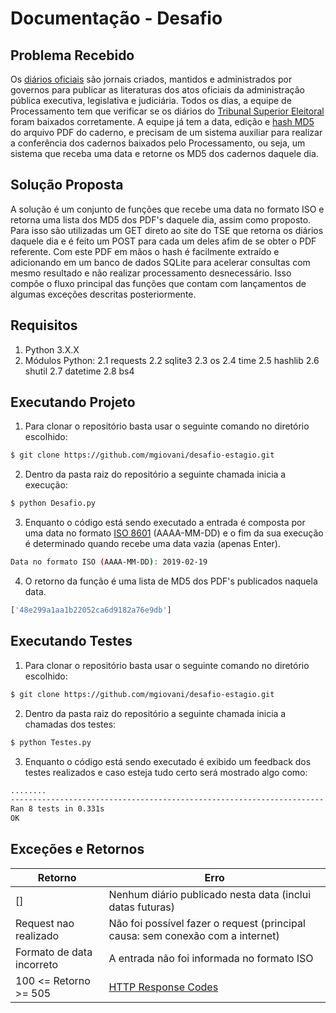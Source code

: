 # Documentação - Desafio

## Problema Recebido

Os [diários oficiais](https://pt.wikipedia.org/wiki/Di%C3%A1rio_Oficial) são jornais criados, mantidos e administrados por governos para publicar as literaturas dos atos oficiais da administração pública executiva, legislativa e judiciária.
Todos os dias, a equipe de Processamento tem que verificar se os diários do [Tribunal Superior Eleitoral](http://www.tse.jus.br/servicos-judiciais/publicacoes-oficiais/diario-da-justica-eletronico/diario-da-justica-eletronico-1) foram baixados corretamente. A equipe já tem a data, edição e [hash MD5](https://pt.wikipedia.org/wiki/MD5) do arquivo PDF do caderno, e precisam de um sistema auxiliar para realizar a conferência dos cadernos baixados pelo Processamento, ou seja, um sistema que receba uma data e retorne os MD5 dos cadernos daquele dia.

## Solução Proposta

A solução é um conjunto de funções que recebe uma data no formato ISO e retorna uma lista dos MD5 dos PDF's daquele dia, assim como proposto. Para isso são utilizadas um GET direto ao site do TSE que retorna os diários daquele dia e é feito um POST para cada um deles afim de se obter o PDF referente. Com este PDF em mãos o hash é facilmente extraído e adicionando em um banco de dados SQLite para acelerar consultas com mesmo resultado e não realizar processamento desnecessário. Isso compõe o fluxo principal das funções que contam com lançamentos de algumas exceções descritas posteriormente.

## Requisitos
1. Python 3.X.X
2. Módulos Python:
2.1 requests
2.2 sqlite3
2.3 os
2.4 time
2.5 hashlib
2.6 shutil
2.7 datetime
2.8 bs4


## Executando Projeto

1. Para clonar o repositório basta usar o seguinte comando no diretório escolhido:
```sh
$ git clone https://github.com/mgiovani/desafio-estagio.git
```

2. Dentro da pasta raiz do repositório a seguinte chamada inicia a execução:
```sh
$ python Desafio.py
```

3. Enquanto o código está sendo executado a entrada é composta por uma data no formato [ISO 8601](https://www.w3.org/TR/NOTE-datetime-970915.html) (AAAA-MM-DD) e o fim da sua execução é determinado quando recebe uma data vazia (apenas Enter).
```sh
Data no formato ISO (AAAA-MM-DD): 2019-02-19
```

4. O retorno da função é uma lista de MD5 dos PDF's publicados naquela data.
```sh
['48e299a1aa1b22052ca6d9182a76e9db']
```

## Executando Testes

1. Para clonar o repositório basta usar o seguinte comando no diretório escolhido:
```sh
$ git clone https://github.com/mgiovani/desafio-estagio.git
```

2. Dentro da pasta raiz do repositório a seguinte chamada inicia a  chamadas dos testes:
```sh
$ python Testes.py
```

3. Enquanto o código está sendo executado é exibido um feedback dos testes realizados e caso esteja tudo certo será mostrado algo como:
```sh
........
----------------------------------------------------------------------
Ran 8 tests in 0.331s
OK
```

## Exceções e Retornos

| Retorno | Erro |
| ------ | ------ |
| [] | Nenhum diário publicado nesta data (inclui datas futuras) |
| Request nao realizado | Não foi possível fazer o request (principal causa: sem conexão com a internet) |
| Formato de data incorreto | A entrada não foi informada no formato ISO |
| 100 <= Retorno >= 505 | [HTTP Response Codes](https://www.w3.org/Protocols/rfc2616/rfc2616-sec10.html) |
